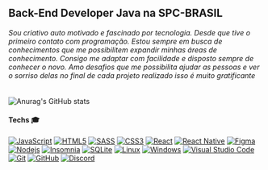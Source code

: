 
## Back-End Developer Java na SPC-BRASIL


*Sou criativo auto motivado e fascinado por tecnologia. Desde que tive o primeiro contato com programação. Estou sempre em busca de conhecimentos que me possibilitem expandir minhas áreas de conhecimento. Consigo me adaptar com facilidade e disposto sempre de conhecer o novo. Amo desafios que me possibilita ajudar as pessoas e ver o sorriso delas no final de cada projeto realizado isso é muito gratificante*
<br/><br/><br/>
![Anurag's GitHub stats](https://github-readme-stats.vercel.app/api?username=guirodg&true&theme=dark&hide=contribs,prs)




#### Techs :mortar_board:
[![JavaScript](https://img.shields.io/badge/-JavaScript-black?style=flat-square&logo=javascript&link=https://github.com/guizinhord)](https://github.com/guizinhord)
[![HTML5](https://img.shields.io/badge/-HTML5-E34F26?style=flat-square&logo=html5&logoColor=white&link=https://github.com/guizinhord)](https://github.com/guizinhord)
[![SASS](https://img.shields.io/badge/-SASS-ed9ac2?style=flat-square&logo=sass)](https://github.com/guizinhord)
[![CSS3](https://img.shields.io/badge/-CSS3-1572B6?style=flat-square&logo=css3&link=https://github.com/guizinhord)](https://github.com/guizinhord)
[![React](https://img.shields.io/badge/-React-black?style=flat-square&logo=react&link=https://github.com/guizinhord)](https://github.com/guizinhord)
[![React Native](https://img.shields.io/badge/-ReactNative-black?style=flat-square&logo=react)](https://github.com/guizinhord)
[![Figma](https://img.shields.io/badge/-Figma-ffbaba?style=flat-square&logo=figma)](https://github.com/guizinhord)
[![Nodejs](https://img.shields.io/badge/-Nodejs-black?style=flat-square&logo=Node.js&link=https://github.com/guizinhord)](https://github.com/guizinhord)
[![Insomnia](https://img.shields.io/badge/-Insomnia-5849BE?style=flat-square&logo=Insomnia&link=https://github.com/guizinhord)](https://github.com/guizinhord)
[![SQLite](https://img.shields.io/badge/-SQLite-003B57?style=flat-square&logo=sqlite&link=https://github.com/guizinhord)](https://github.com/guizinhord)
[![Linux](https://img.shields.io/badge/-Linux-333333?style=flat-square&logo=Linux&link=https://github.com/guizinhord)](https://github.com/guizinhord)
[![Windows](https://img.shields.io/badge/-Windows-0078D6?style=flat-square&logo=Windows&link=https://github.com/guizinhord)](https://github.com/guizinhord)
[![Visual Studio Code](https://img.shields.io/badge/-Visual%20Studio%20Code-007ACC?style=flat-square&logo=VisualStudioCode&link=https://github.com/guizinhord)](https://github.com/guizinhord)
[![Git](https://img.shields.io/badge/-Git-black?style=flat-square&logo=git&link=https://github.com/guizinhord)](https://github.com/guizinhord)
[![GitHub](https://img.shields.io/badge/-GitHub-181717?style=flat-square&logo=github&link=https://github.com/guizinhord/)](https://github.com/guizinhord)
[![Discord](https://img.shields.io/badge/-Discord-000000?style=flat-square&logo=Discord&link=https://github.com/guizinhord)](https://github.com/guizinhord)
<!--


Here are some ideas to get you started:

- 🔭 I’m currently working on ...
- 🌱 I’m currently learning ...
- 👯 I’m looking to collaborate on ...
- 🤔 I’m looking for help with ...
- 💬 Ask me about ...
- 📫 How to reach me: ...
- 😄 Pronouns: ...
- ⚡ Fun fact: ...
-->
